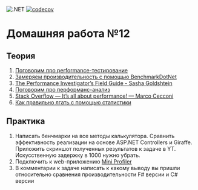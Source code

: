 ![.NET](https://github.com/Giviruk/Actions/actions/workflows/dotnet.yml/badge.svg)
[![codecov](https://codecov.io/gh/DMak80/Actions/branch/HW12/graph/badge.svg?token=AJ1EHK3XZH)](https://codecov.io/gh/DMak80/Actions)

# Домашняя работа №12

## Теория
1.  [Поговорим про performance-тестирование](https://www.youtube.com/watch?v=LEy3_2ZzWpk)
2.  [Замеряем производительность с помощью BenchmarkDotNet](https://habr.com/ru/post/277177/)
3.  [The Performance Investigator’s Field Guide - Sasha Goldshtein](https://www.youtube.com/watch?v=LgAtQF_XvTw)
4.  [Поговорим про перформанс-анализ](https://www.youtube.com/watch?v=gc3yVybPuaY)
5.  [Stack Overflow — It’s all about performance! — Marco Cecconi](https://www.youtube.com/watch?v=9_pluQPfbBk)
6.  [Как правильно лгать с помощью статистики](https://habr.com/ru/post/217545/)

## Практика
1.  Написать бенчмарки на все методы калькулятора. Сравнить эффективность реализации на основе ASP.NET Controllers и Giraffe. Приложить скриншот полученных результатов к задаче в YT. Искусственную задержку в 1000 нужно убрать.
2.  Подключить к web-приложению [Mini Profiler](https://miniprofiler.com)
3.  В комментарии к задаче написать к какому выводу вы пришли относительно сравнения производительности F# версии и C# версии
